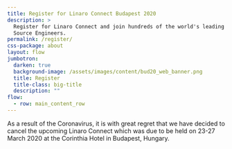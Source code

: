 ```yaml
---
title: Register for Linaro Connect Budapest 2020
description: >
  Register for Linaro Connect and join hundreds of the world's leading Arm Open
  Source Engineers.
permalink: /register/
css-package: about
layout: flow
jumbotron:
  darken: true
  background-image: /assets/images/content/bud20_web_banner.png
  title: Register
  title-class: big-title
  description: ""
flow:
  - row: main_content_row
---
```


As a result of the Coronavirus, it is with great regret that we have decided to cancel the upcoming Linaro Connect which was due to be held on 23-27 March 2020 at the Corinthia Hotel in Budapest, Hungary.
